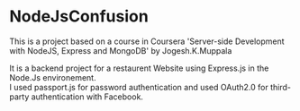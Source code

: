 # NodeJsConfusion

This is a project based on a course in Coursera 'Server-side Development with NodeJS, Express and MongoDB' by Jogesh.K.Muppala

It is a backend project for a restaurent Website using Express.js in the Node.Js environement.  
I used passport.js for password authentication and used OAuth2.0 for third-party authentication with Facebook.
